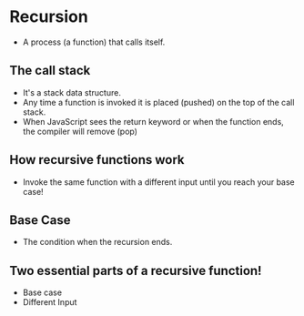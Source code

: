 # Recursion

* A process (a function) that calls itself.

## The call stack
* It's a stack data structure.
* Any time a function is invoked it is placed (pushed) on the top of the call stack.
* When JavaScript sees the return keyword or when the function ends, the compiler will remove (pop)

## How recursive functions work
* Invoke the same function with a different input until you reach your base case!

## Base Case
* The condition when the recursion ends.

## Two essential parts of a recursive function!
* Base case
* Different Input
